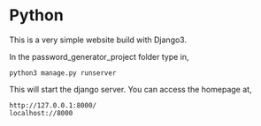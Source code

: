 # Python

This is a very simple website build with Django3. 

In the password_generator_project folder type in,

    python3 manage.py runserver

This will start the django server. You can access the homepage at,

    http://127.0.0.1:8000/
    localhost://8000